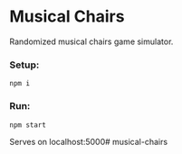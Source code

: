 # Musical Chairs

Randomized musical chairs game simulator.

### Setup:
```
npm i
```

### Run:
```
npm start
```

Serves on localhost:5000# musical-chairs
